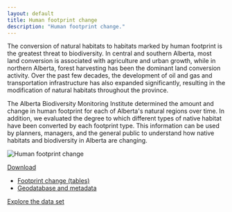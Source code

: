 ```yaml
---
layout: default
title: Human footprint change
description: "Human footprint change."
---
```


The conversion of natural habitats to habitats marked by
human footprint is the greatest threat to biodiversity.
In central and southern Alberta, most land conversion
is associated with agriculture and urban growth, while
in northern Alberta, forest harvesting has been the
dominant land conversion activity. Over the past few
decades, the development of oil and gas and transportation
infrastructure has also expanded significantly, resulting
in the modification of natural habitats throughout the
province.

The Alberta Biodiversity Monitoring Institute determined the amount
and change in human footprint for each of Alberta's
natural regions over time. In addition, we evaluated the
degree to which different types of native habitat have been
converted by each footprint type. This information can
be used by planners, managers, and the general public to
understand how native habitats and biodiversity in Alberta
are changing.

<div class="row">

<div class="col-6 col-sm-6 col-lg-6">
<img src="{{ site.contents }}/habitat/footprint-change/HFchange.png" class="img-responsive" alt="Human footprint change">
</div>
<div class="col-6 col-sm-6 col-lg-6">

<p><span class="pull-right">
<div class="btn-group">
  <a href="#" class="btn btn-primary dropdown-toggle" data-toggle="dropdown" aria-expanded="false">Download <i class="fa fa-download"></i></a>
  <ul class="dropdown-menu">
    <li><a href="{{ site.ftproot }}/habitat/footprint-change/veghf3x7.zip" download>Footprint change (tables)</a></li>
    <li><a href="http://abmi.ca/home/data/gis-data/3X7-Photoplot-Land-Cover-Dataset.html?scroll=true" download>Geodatabase and metadata</a></li>
  </ul>
</div>
</span></p>

<p><span class="pull-right">
<a href="http://sc-dev.abmi.ca/ocpu/library/footprintchange/www/" class="btn btn-primary" target="_blank">Explore the data set <i class="fa fa-external-link-square"></i></a>
</span></p>

</div>
